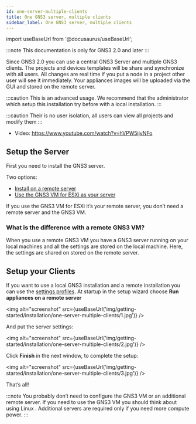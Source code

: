 ```yaml
---
id: one-server-multiple-clients
title: One GNS3 server, multiple clients
sidebar_label: One GNS3 server, multiple clients
---
```


import useBaseUrl from '@docusaurus/useBaseUrl';

:::note
This documentation is only for GNS3 2.0 and later
:::

Since GNS3 2.0 you can use a central GNS3 Server and multiple GNS3 clients. The projects and devices templates will be share and synchronize with all users. All changes are real time if you put a node in a project other user will see it immediately. Your appliances images will be uploaded via the GUI and stored on the remote server.

:::caution
This is an advanced usage. We recommend that the administrator which setup this installation try before with a local installation.
:::

:::caution
Their is no user isolation, all users can view all projects and modify them
:::

- Video: https://www.youtube.com/watch?v=hVPW5ijvNFo

## Setup the Server

First you need to install the GNS3 server.

Two options:
- [Install on a remote server](remote-server)
- [Use the GNS3 VM for ESXi as your server](esxi)

If you use the GNS3 VM for ESXi it’s your remote server, you don’t need a remote server and the GNS3 VM.

### What is the difference with a remote GNS3 VM?

When you use a remote GNS3 VM you have a GNS3 server running on your local machines and all the settings are stored on the local machine. Here, the settings are shared on stored on the remote server.

## Setup your Clients

If you want to use a local GNS3 installation and a remote installation you can use the [settings profiles](../../using-gns3/advanced/settings-profiles). At startup in the setup wizard choose **Run appliances on a remote server**

<img alt="screenshot" src={useBaseUrl('img/getting-started/installation/one-server-multiple-clients/1.jpg')} />

And put the server settings:

<img alt="screenshot" src={useBaseUrl('img/getting-started/installation/one-server-multiple-clients/2.jpg')} />

Click **Finish** in the next window, to complete the setup:

<img alt="screenshot" src={useBaseUrl('img/getting-started/installation/one-server-multiple-clients/3.jpg')} />

That’s all!

:::note
You probably don’t need to configure the GNS3 VM or an additional remote server. If you need to use the GNS3 VM you should think about using Linux . Additional servers are required only if you need more compute power.
:::
